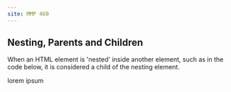 ```yaml
---
site: MMP 460
---
```


## Nesting, Parents and Children

When an HTML element is 'nested' inside another element, such as in the code below, it is considered a child of the nesting element.
 
  <div><p>lorem ipsum</p></div>
  
